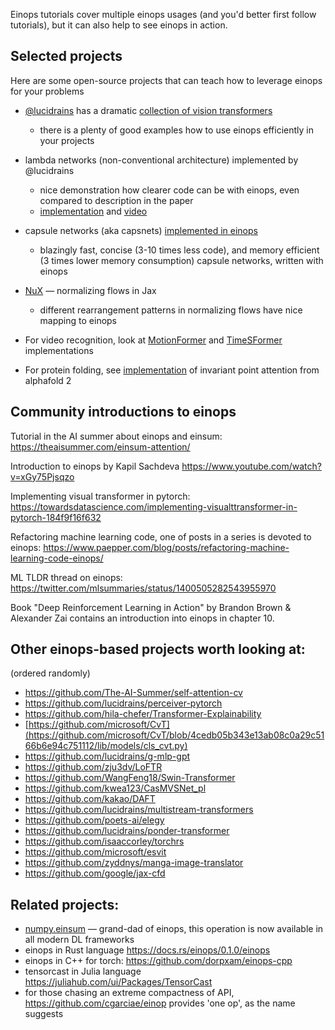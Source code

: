 Einops tutorials cover multiple einops usages (and you'd better first follow tutorials), 
but it can also help to see einops in action.

## Selected projects

Here are some open-source projects that can teach how to leverage einops for your problems


- [@lucidrains](https://github.com/lucidrains) has a dramatic [collection of vision transformers](https://github.com/lucidrains/vit-pytorch)
    - there is a plenty of good examples how to use einops efficiently in your projects


- lambda networks (non-conventional architecture) implemented by @lucidrains
    - nice demonstration how clearer code can be with einops, even compared to description in the paper 
    - [implementation](https://github.com/lucidrains/lambda-networks) and [video](https://www.youtube.com/watch?v=3qxJ2WD8p4w)


- capsule networks (aka capsnets) [implemented in einops](https://github.com/arogozhnikov/readable_capsnet)
    - blazingly fast, concise (3-10 times less code), and memory efficient (3 times lower memory consumption) capsule networks, written with einops  


- [NuX](https://github.com/Information-Fusion-Lab-Umass/NuX) — normalizing flows in Jax
    - different rearrangement patterns in normalizing flows have nice mapping to einops


- For video recognition, look at [MotionFormer](https://github.com/facebookresearch/Motionformer) 
  and [TimeSFormer](https://github.com/lucidrains/TimeSformer-pytorch) implementations


- For protein folding, see [implementation](https://github.com/lucidrains/invariant-point-attention)
  of invariant point attention from alphafold 2

## Community introductions to einops

Tutorial in the AI summer about einops and einsum:
<https://theaisummer.com/einsum-attention/>

Introduction to einops by Kapil Sachdeva
<https://www.youtube.com/watch?v=xGy75Pjsqzo>

Implementing visual transformer in pytorch:
<https://towardsdatascience.com/implementing-visualttransformer-in-pytorch-184f9f16f632>

Refactoring machine learning code, one of posts in a series is devoted to einops:
<https://www.paepper.com/blog/posts/refactoring-machine-learning-code-einops/>

ML TLDR thread on einops:
<https://twitter.com/mlsummaries/status/1400505282543955970>

Book "Deep Reinforcement Learning in Action" by Brandon Brown & Alexander Zai
contains an introduction into einops in chapter 10.

[comment]: <> (MLP mixer introduction)
[comment]: <> (https://www.youtube.com/watch?v=HqytB2GUbHA)

## Other einops-based projects worth looking at:

(ordered randomly)

- <https://github.com/The-AI-Summer/self-attention-cv>
- <https://github.com/lucidrains/perceiver-pytorch>
- <https://github.com/hila-chefer/Transformer-Explainability>
- [https://github.com/microsoft/CvT](https://github.com/microsoft/CvT/blob/4cedb05b343e13ab08c0a29c5166b6e94c751112/lib/models/cls_cvt.py)
- <https://github.com/lucidrains/g-mlp-gpt>
- <https://github.com/zju3dv/LoFTR>
- <https://github.com/WangFeng18/Swin-Transformer>
- <https://github.com/kwea123/CasMVSNet_pl>
- <https://github.com/kakao/DAFT>
- <https://github.com/lucidrains/multistream-transformers>
- <https://github.com/poets-ai/elegy>
- <https://github.com/lucidrains/ponder-transformer>
- <https://github.com/isaaccorley/torchrs>
- <https://github.com/microsoft/esvit>
- <https://github.com/zyddnys/manga-image-translator>
- <https://github.com/google/jax-cfd>


## Related projects:

- [numpy.einsum](https://numpy.org/doc/stable/reference/generated/numpy.einsum.html) &mdash; grand-dad of einops, this operation is now available in all modern DL frameworks 
- einops in Rust language <https://docs.rs/einops/0.1.0/einops>
- einops in C++ for torch: <https://github.com/dorpxam/einops-cpp>
- tensorcast in Julia language <https://juliahub.com/ui/Packages/TensorCast>
- for those chasing an extreme compactness of API, <https://github.com/cgarciae/einop> provides 'one op', as the name suggests
